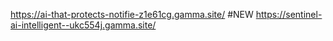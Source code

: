 https://ai-that-protects-notifie-z1e61cg.gamma.site/
#NEW
https://sentinel-ai-intelligent--ukc554j.gamma.site/
